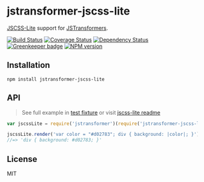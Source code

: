 # jstransformer-jscss-lite

[JSCSS-Lite](https://github.com/tunnckoCore/jscss-lite) support for [JSTransformers](http://github.com/jstransformers).

[![Build Status](https://img.shields.io/travis/jstransformers/jstransformer-jscss-lite/master.svg)](https://travis-ci.org/jstransformers/jstransformer-jscss-lite)
[![Coverage Status](https://img.shields.io/codecov/c/github/jstransformers/jstransformer-jscss-lite/master.svg)](https://codecov.io/gh/jstransformers/jstransformer-jscss-lite)
[![Dependency Status](https://img.shields.io/david/jstransformers/jstransformer-jscss-lite/master.svg)](http://david-dm.org/jstransformers/jstransformer-jscss-lite)
[![Greenkeeper badge](https://badges.greenkeeper.io/jstransformers/jstransformer-jscss-lite.svg)](https://greenkeeper.io/)
[![NPM version](https://img.shields.io/npm/v/jstransformer-jscss-lite.svg)](https://www.npmjs.org/package/jstransformer-jscss-lite)

## Installation

```
npm install jstransformer-jscss-lite
```

## API
> See full example in [test fixture](./test/input.css) or visit [jscss-lite readme](https://github.com/tunnckocore/jscss-lite)

```js
var jscssLite = require('jstransformer')(require('jstransformer-jscss-lite'));

jscssLite.render('var color = "#d02783"; div { background: |color|; }').body
//=> 'div { background: #d02783; }'
```

## License

MIT
